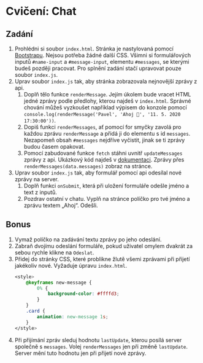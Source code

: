 # Cvičení: Chat

## Zadání

1. Prohlédni si soubor `index.html`. Stránka je nastylovaná pomocí [Bootstrapu](https://getbootstrap.com/). Nejsou potřeba žádné další CSS. Všimni si formulářových inputů `#name-input` a `#message-input`, elementu `#messages`, se kterými budeš později pracovat. Pro splnění zadání stačí upravovat pouze soubor `index.js`.
1. Uprav soubor `index.js` tak, aby stránka zobrazovala nejnovější zprávy z api.
   1. Doplň tělo funkce `renderMessage`. Jejím úkolem bude vracet HTML jedné zprávy podle předlohy, kterou najdeš v `index.html`. Správné chování můžeš vyzkoušet například výpisem do konzole pomocí `console.log(renderMessage('Pavel', 'Ahoj 👋', '11. 5. 2020 17:30:00'))`.
   1. Dopiš funkci `renderMessages`, ať pomocí for smyčky zavolá pro každou zprávu `renderMessage` a přidá ji do elementu s id `messages`. Nezapomeň obsah `#messages` nejdříve vyčistit, jinak se ti zprávy budou časem opakovat.
   1. Pomocí zabudované funkce `fetch` stáhni uvnitř `updateMessages` zprávy z api. Ukázkový kód najdeš v [dokumentaci](https://czechichat.herokuapp.com/documentation/). Zprávy přes `renderMessages(data.messages)` zobraz na stránce.
1. Uprav soubor `index.js` tak, aby formulář pomocí api odesílal nové zprávy na server.
   1. Doplň funkci `onSubmit`, která při uložení formuláře odešle jméno a text z inputů.
   1. Pozdrav ostatní v chatu. Vyplň na stránce políčko pro tvé jméno a zprávu textem „Ahoj“. Odešli.

## Bonus

1. Vymaž políčko na zadávání textu zprávy po jeho odeslání.
1. Zabraň dvojímu odeslání formuláře, pokud uživatel omylem dvakrát za sebou rychle klikne na `Odeslat`.
1. Přidej do stránky CSS, které problikne žlutě všemi zprávami při přijetí jakékoliv nové. Vyžaduje úpravu `index.html`.
   ```css
   <style>
       @keyframes new-message {
           0% {
               background-color: #ffffd3;
           }
       }
       .card {
           animation: new-message 1s;
       }
   </style>
   ```
1. Při přijímání zpráv sleduj hodnotu `lastUpdate`, kterou posílá server společně s `messages`. Volej `renderMessages` jen při změně `lastUpdate`. Server mění tuto hodnotu jen při přijetí nové zprávy.
